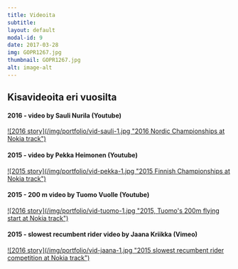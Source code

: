 ```yaml
---
title: Videoita
subtitle: 
layout: default
modal-id: 9
date: 2017-03-28
img: GOPR1267.jpg
thumbnail: GOPR1267.jpg
alt: image-alt
---
```


## Kisavideoita eri vuosilta

#### 2016 - video by Sauli Nurila (Youtube)
<a href="https://youtu.be/sWfOTI_27Nw" target="_blank">
    ![2016 story](/img/portfolio/vid-sauli-1.jpg "2016 Nordic Championships at Nokia track")
</a>

#### 2015 - video by Pekka Heimonen (Youtube)
<a href="https://youtu.be/SVCqY84K0jg" target="_blank">
    ![2015 story](/img/portfolio/vid-pekka-1.jpg "2015 Finnish Championships at Nokia track")
</a>

#### 2015 - 200 m video by Tuomo Vuolle (Youtube)
<a href="https://youtu.be/PmbL0s-vzXU" target="_blank">
    ![2016 story](/img/portfolio/vid-tuomo-1.jpg "2015, Tuomo's 200m flying start at Nokia track")
</a>

#### 2015 - slowest recumbent rider video by Jaana Kriikka (Vimeo)
<a href="https://vimeo.com/135364058" target="_blank">
    ![2016 story](/img/portfolio/vid-jaana-1.jpg "2015 slowest recumbent rider competition at Nokia track")
</a>
